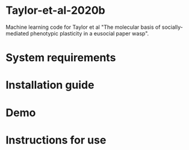 # Taylor-et-al-2020b

Machine learning code for Taylor et al "The molecular basis of socially-mediated phenotypic plasticity in a eusocial paper wasp".

# System requirements

# Installation guide

# Demo

# Instructions for use
